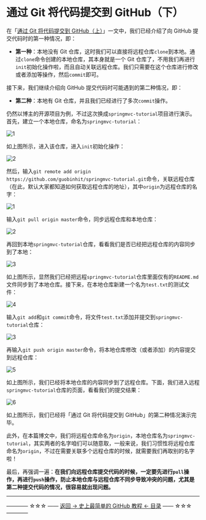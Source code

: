 # 通过 Git 将代码提交到 GitHub（下）

在「[通过 Git 将代码提交到 GitHub（上）](https://github.com/guobinhit/cg-blog/blob/master/articles/github/tutorials/push-code-one.md)」一文中，我们已经介绍了向 GitHub 提交代码时的第一种情况，即：

- **第一种**：本地没有 Git 仓库，这时我们可以直接将远程仓库`clone`到本地。通过`clone`命令创建的本地仓库，其本身就是一个 Git 仓库了，不用我们再进行`init`初始化操作啦，而且自动关联远程仓库。我们只需要在这个仓库进行修改或者添加等操作，然后`commit`即可。

接下来，我们继续介绍向 GitHub 提交代码时可能遇到的第二种情况，即：

- **第二种**：本地有 Git 仓库，并且我们已经进行了多次`commit`操作。

仍然以博主的开源项目为例，不过这次换成`springmvc-tutorial`项目进行演示。首先，建立一个本地仓库，命名为`springmvc-tutorial`：

![1](http://img.blog.csdn.net/20170408150309128)

如上图所示，进入该仓库，进入`init`初始化操作：

![2](http://img.blog.csdn.net/20170408150323635)

然后，输入`git remote add origin https://github.com/guobinhit/springmvc-tutorial.git`命令，关联远程仓库（在此，默认大家都知道如何获取远程仓库的地址），其中`origin`为远程仓库的名字：

![1](http://img.blog.csdn.net/20170409103013402)

输入`git pull origin master`命令，同步远程仓库和本地仓库：

![2](http://img.blog.csdn.net/20170409103234701)

再回到本地`springmvc-tutorial`仓库，看看我们是否已经把远程仓库的内容同步到了本地：

![3](http://img.blog.csdn.net/20170409103609937)

如上图所示，显然我们已经把远程`springmvc-tutorial`仓库里面仅有的`README.md`文件同步到了本地仓库。接下来，在本地仓库新建一个名为`test.txt`的测试文件：

![4](http://img.blog.csdn.net/20170409103948647)

输入`git add`和`git commit`命令，将文件`test.txt`添加并提交到`springmvc-tutorial`仓库：

![3](http://img.blog.csdn.net/20170408151431666)

再输入`git push origin master`命令，将本地仓库修改（或者添加）的内容提交到远程仓库：

![5](http://img.blog.csdn.net/20170409104401489)

如上图所示，我们已经将本地仓库的内容同步到了远程仓库。下面，我们进入远程`springmvc-tutorial`仓库的页面，看看我们的提交结果：

![6](http://img.blog.csdn.net/20170409104756315)

如上图所示，我们已经将「通过 Git 将代码提交到 GitHub」的第二种情况演示完毕。

此外，在本篇博文中，我们将远程仓库命名为`origin`，本地仓库名为`springmvc-tutorial`，其实两者的名字咱们可以随意取，一般来说，我们习惯性将远程仓库命名为`origin`，不过在需要关联多个远程仓库的时候，就需要我们再取别的名字啦！

最后，再强调一遍：**在我们向远程仓库提交代码的时候，一定要先进行`pull`操作，再进行`push`操作，防止本地仓库与远程仓库不同步导致冲突的问题，尤其是第二种提交代码的情况，很容易就出现问题。**


----------
———— ☆☆☆ —— [返回 -> 史上最简单的 GitHub 教程 <- 目录](https://github.com/guobinhit/cg-blog/blob/master/articles/github/GITHUB_README.md) —— ☆☆☆ ————
